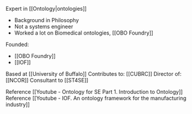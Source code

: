 Expert in [[Ontology|ontologies]]
 - Background in Philosophy
 - Not a systems engineer
 - Worked a lot on Biomedical ontologies, [[OBO Foundry]]

Founded:
 - [[OBO Foundry]]
 - [[IOF]]

Based at [[University of Buffalo]]
Contributes to: [[CUBRC]]
Director of: [[NCOR]]
Consultant to [[ST4SE]]



Reference [[Youtube - Ontology for SE Part 1. Introduction to Ontology]]
Reference [[Youtube - IOF. An ontology framework for the manufacturing industry]]
